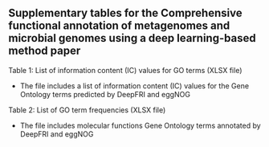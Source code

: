 ## Supplementary tables for the Comprehensive functional annotation of metagenomes and microbial genomes using a deep learning-based method paper

Table 1: List of information content (IC) values for GO terms (XLSX file)
- The file includes a list of information content (IC) values for the Gene Ontology terms predicted by DeepFRI and eggNOG


Table 2: List of GO term frequencies (XLSX file) 
- The file includes molecular functions Gene Ontology terms annotated by DeepFRI and eggNOG 
